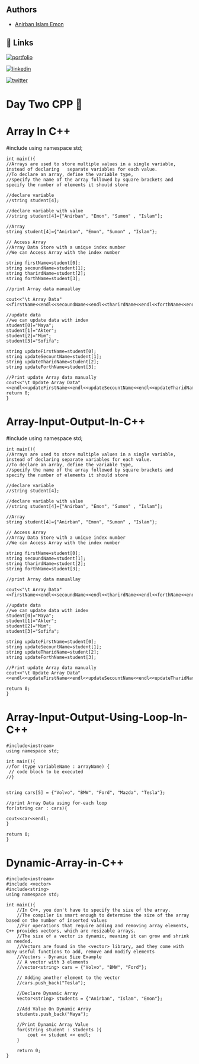 
## Authors

- [Anirban Islam Emon ](https://dev-anirban.me/)


## 🔗 Links

[![portfolio](https://img.shields.io/badge/my_portfolio-000?style=for-the-badge&logo=ko-fi&logoColor=white)](https://dev-anirban.me/)

[![linkedin](https://img.shields.io/badge/linkedin-0A66C2?style=for-the-badge&logo=linkedin&logoColor=white)](https://www.linkedin.com/in/anirban-islam/)

[![twitter](https://img.shields.io/badge/twitter-1DA1F2?style=for-the-badge&logo=twitter&logoColor=white)](https://x.com/Anirban_Islam_)



# Day Two CPP 🎈
 # Array In C++

 #include<iostream>
using namespace std;

    int main(){
    //Arrays are used to store multiple values in a single variable, instead of declaring   separate variables for each value.
    //To declare an array, define the variable type,
    //specify the name of the array followed by square brackets and specify the number of elements it should store

    //declare variable
    //string student[4];

    //declare variable with value
    //string student[4]={"Anirban", "Emon", "Sumon" , "Islam"];

    //Array
    string student[4]={"Anirban", "Emon", "Sumon" , "Islam"};

    // Access Array
    //Array Data Store with a unique index number
    //We can Access Array with the index number

    string firstName=student[0];
    string secoundName=student[1];
    string tharirdName=student[2];
    string forthName=student[3];

    //print Array data manuallay

    cout<<"\t Array Data"<<firstName<<endl<<secoundName<<endl<<tharirdName<<endl<<forthName<<endl;

    //update data
    //we can update data with index
    student[0]="Maya";
    student[1]="Akter";
    student[2]="Mim";
    student[3]="Sofifa";

    string updateFirstName=student[0];
    string updateSecountName=student[1];
    string updateTharidName=student[2];
    string updateForthName=student[3];

    //Print update Array data manually
    cout<<"\t Update Array Data"<<endl<<updateFirstName<<endl<<updateSecountName<<endl<<updateTharidName<<endl<<updateForthName<<endl;
    return 0;
    }


# Array-Input-Output-In-C++


#include<iostream>
    using namespace std;

    int main(){
    //Arrays are used to store multiple values in a single variable, instead of declaring separate variables for each value.
    //To declare an array, define the variable type,
    //specify the name of the array followed by square brackets and specify the number of elements it should store

    //declare variable
    //string student[4];

    //declare variable with value
    //string student[4]={"Anirban", "Emon", "Sumon" , "Islam"];

    //Array
    string student[4]={"Anirban", "Emon", "Sumon" , "Islam"};

    // Access Array
    //Array Data Store with a unique index number
    //We can Access Array with the index number

    string firstName=student[0];
    string secoundName=student[1];
    string tharirdName=student[2];
    string forthName=student[3];

    //print Array data manuallay

    cout<<"\t Array Data"<<firstName<<endl<<secoundName<<endl<<tharirdName<<endl<<forthName<<endl;

    //update data
    //we can update data with index
    student[0]="Maya";
    student[1]="Akter";
    student[2]="Mim";
    student[3]="Sofifa";

    string updateFirstName=student[0];
    string updateSecountName=student[1];
    string updateTharidName=student[2];
    string updateForthName=student[3];

    //Print update Array data manually
    cout<<"\t Update Array Data"<<endl<<updateFirstName<<endl<<updateSecountName<<endl<<updateTharidName<<endl<<updateForthName<<endl;

    return 0;
    }


# Array-Input-Output-Using-Loop-In-C++

    #include<iostream>
    using namespace std;

    int main(){
    //for (type variableName : arrayName) {
     // code block to be executed
    //}


    string cars[5] = {"Volvo", "BMW", "Ford", "Mazda", "Tesla"};

    //print Array Data using for-each loop
    for(string car : cars){

    cout<<car<<endl;
    }

    return 0;
    }

# Dynamic-Array-in-C++
	#include<iostream>
	#include <vector>
	#include<string>
	using namespace std;

	int main(){
		//In C++, you don't have to specify the size of the array.
		//The compiler is smart enough to determine the size of the array based on the number of inserted values
		//For operations that require adding and removing array elements, C++ provides vectors, which are resizable arrays.
		//The size of a vector is dynamic, meaning it can grow and shrink as needed.
		//Vectors are found in the <vector> library, and they come with many useful functions to add, remove and modify elements
		//Vectors - Dynamic Size Example
		// A vector with 3 elements
		//vector<string> cars = {"Volvo", "BMW", "Ford"};

		// Adding another element to the vector
		//cars.push_back("Tesla");

		//Declare Dynamic Array
		vector<string> students = {"Anirban", "Islam", "Emon"};

		//Add Value On Dynamic Array
		students.push_back("Maya");

		//Print Dynamic Array Value
		for(string student : students ){
			cout << student << endl;
		}

		return 0;
	}

